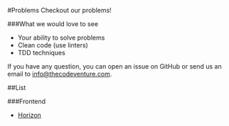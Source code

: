 #Problems
Checkout our problems!

###What we would love to see
- Your ability to solve problems
- Clean code (use linters)
- TDD techniques

If you have any question, you can open an issue on GitHub or send us an email to info@thecodeventure.com.

##List

###Frontend

- [Horizon](f1_horizon.md)


